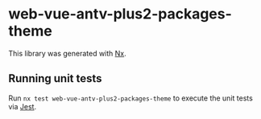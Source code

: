 # web-vue-antv-plus2-packages-theme

This library was generated with [Nx](https://nx.dev).

## Running unit tests

Run `nx test web-vue-antv-plus2-packages-theme` to execute the unit tests via [Jest](https://jestjs.io).

